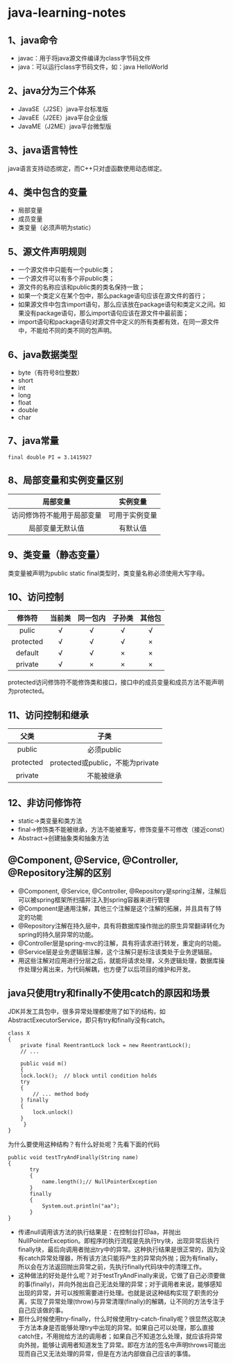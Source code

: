 # java-learning-notes
## 1、java命令
* javac：用于将java源文件编译为class字节码文件
* java：可以运行class字节码文件，如：java HelloWorld
## 2、java分为三个体系
* JavaSE（J2SE）java平台标准版
* JavaEE（J2EE）java平台企业版
* JavaME（J2ME）java平台微型版
## 3、java语言特性
java语言支持动态绑定，而C++只对虚函数使用动态绑定。
## 4、类中包含的变量
* 局部变量
* 成员变量
* 类变量（必须声明为static）
## 5、源文件声明规则
* 一个源文件中只能有一个public类；
* 一个源文件可以有多个非public类；
* 源文件的名称应该和public类的类名保持一致；
* 如果一个类定义在某个包中，那么package语句应该在源文件的首行；
* 如果源文件中包含import语句，那么应该放在package语句和类定义之间。如果没有package语句，那么import语句应该在源文件中最前面；
* import语句和package语句对源文件中定义的所有类都有效，在同一源文件中，不能给不同的类不同的包声明。
## 6、java数据类型
* byte（有符号8位整数）
* short
* int
* long
* float
* double
* char
## 7、java常量

```
final double PI = 3.1415927
```

## 8、局部变量和实例变量区别
|局部变量|实例变量|
|:-------------:|:-------------:|
|访问修饰符不能用于局部变量|可用于实例变量|
|局部变量无默认值|有默认值|
## 9、类变量（静态变量）
类变量被声明为public static final类型时，类变量名称必须使用大写字母。
## 10、访问控制
|修饰符|当前类|同一包内|子孙类|其他包|
|:-------------:|:-------------:|:-------------:|:-------------:|:-------------:|
|pulic|√|√|√|√|
|protected|√|√|√|×|
|default|√|√|×|×|
|private|√|×|×|×|
protected访问修饰符不能修饰类和接口，接口中的成员变量和成员方法不能声明为protected。
## 11、访问控制和继承
|父类|子类|
|:-------------:|:-------------:|
|public|必须public|
|protected|protected或public，不能为private|
|private|不能被继承|
## 12、非访问修饰符
* static->类变量和类方法
* final->修饰类不能被继承，方法不能被重写，修饰变量不可修改（接近const）
* Abstract->创建抽象类和抽象方法


## @Component, @Service, @Controller, @Repository注解的区别
* @Component, @Service, @Controller, @Repository是spring注解，注解后可以被spring框架所扫描并注入到spring容器来进行管理
* @Component是通用注解，其他三个注解是这个注解的拓展，并且具有了特定的功能
* @Repository注解在持久层中，具有将数据库操作抛出的原生异常翻译转化为spring的持久层异常的功能。
* @Controller层是spring-mvc的注解，具有将请求进行转发，重定向的功能。
* @Service层是业务逻辑层注解，这个注解只是标注该类处于业务逻辑层。
* 用这些注解对应用进行分层之后，就能将请求处理，义务逻辑处理，数据库操作处理分离出来，为代码解耦，也方便了以后项目的维护和开发。

## java只使用try和finally不使用catch的原因和场景
JDK并发工具包中，很多异常处理都使用了如下的结构，如AbstractExecutorService，即只有try和finally没有catch。

```
class X   
{  
    private final ReentrantLock lock = new ReentrantLock();  
    // ...  
   
    public void m()  
    {  
    lock.lock();  // block until condition holds  
    try   
    {  
        // ... method body  
    } finally  
    {  
        lock.unlock()  
    }  
     }  
} 
```

为什么要使用这种结构？有什么好处呢？先看下面的代码

```
public void testTryAndFinally(String name)  
{  
       try  
       {  
           name.length();// NullPointerException  
       }  
       finally  
       {  
           System.out.println("aa");  
       }  
} 
```

* 传递null调用该方法的执行结果是：在控制台打印aa，并抛出NullPointerException。即程序的执行流程是先执行try块，出现异常后执行finally块，最后向调用者抛出try中的异常。这种执行结果是很正常的，因为没有catch异常处理器，所有该方法只能将产生的异常向外抛；因为有finally，所以会在方法返回抛出异常之前，先执行finally代码块中的清理工作。  
* 这种做法的好处是什么呢？对于testTryAndFinally来说，它做了自己必须要做的事(finally)，并向外抛出自己无法处理的异常；对于调用者来说，能够感知出现的异常，并可以按照需要进行处理。也就是说这种结构实现了职责的分离，实现了异常处理(throw)与异常清理(finally)的解耦，让不同的方法专注于自己应该做的事。  
* 那什么时候使用try-finally，什么时候使用try-catch-finally呢？很显然这取决于方法本身是否能够处理try中出现的异常。如果自己可以处理，那么直接catch住，不用抛给方法的调用者；如果自己不知道怎么处理，就应该将异常向外抛，能够让调用者知道发生了异常。即在方法的签名中声明throws可能出现而自己又无法处理的异常，但是在方法内部做自己应该的事情。
